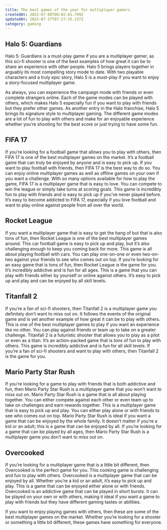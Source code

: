 ```yaml
---
title: The best games of the year for multiplayer gamers
createdAt: 2022-07-08T06:02:01.799Z
updatedAt: 2022-07-17T07:27:35.137Z
category: gaming
---
```


## Halo 5: Guardians

Halo 5: Guardians is a must-play game if you are a multiplayer gamer, as this sci-fi shooter is one of the best examples of how great it can be to share an experience with other people. Halo 5 brings players together in arguably its most compelling story mode to date. With two playable characters and a truly epic story, Halo 5 is a must-play if you want to enjoy a story-focused multiplayer game.

As always, you can experience the campaign mode with friends or even complete strangers online. Each of the game modes can be played with others, which makes Halo 5 especially fun if you want to play with friends but they prefer other games.
As another entry in the Halo franchise, Halo 5 brings its signature style to multiplayer gaming. The different game modes are a lot of fun to play with others and make for an enjoyable experience whether you’re shooting for the best score or just trying to have some fun.

## FIFA 17

If you’re looking for a football game that allows you to play with others, then FIFA 17 is one of the best multiplayer games on the market. It’s a football game that can truly be enjoyed by anyone and is easy to pick up.
If you want to play football with friends, then FIFA 17 is the best way to do so. You can enjoy online multiplayer games as well as offline games on your own if you want a challenge. With so many options available for how to play the game, FIFA 17 is a multiplayer game that is easy to love.
You can compete to win the league or simply take turns at scoring goals. This game is incredibly fun to play with friends and is easy to pick up if you’ve never played before. It’s easy to become addicted to FIFA 17, especially if you love football and want to play online against people from all over the world.

## Rocket League

If you want a multiplayer game that is easy to get the hang of but that is also tons of fun, then Rocket League is one of the best multiplayer games around. This car football game is easy to pick up and play, but it’s also challenging enough to keep you coming back for more.
This game is all about playing football with cars. You can play one-on-one or even two-on-two against your friends to see who comes out on top. If you’re looking for an easy game that is tons of fun, then Rocket League is the game for you. It’s incredibly addictive and is fun for all ages.
This is a game that you can play with friends either by yourself or online against others. It’s easy to pick up and play and can be enjoyed by all skill levels.

## Titanfall 2

If you’re a fan of sci-fi shooters, then Titanfall 2 is a multiplayer game you definitely don’t want to miss out on. It follows the events of the original game and is yet another example of how great it can be to play with others.
This is one of the best multiplayer games to play if you want an experience like no other. You can play against friends or team up to take on a greater challenge.
Titanfall 2 is a futuristic shooter that allows you to play as a pilot or even as a titan. It’s an action-packed game that is tons of fun to play with others.
This game is incredibly addictive and is fun for all skill levels. If you’re a fan of sci-fi shooters and want to play with others, then Titanfall 2 is the game for you.

## Mario Party Star Rush

If you’re looking for a game to play with friends that is both addictive and fun, then Mario Party Star Rush is a multiplayer game that you won’t want to miss out on.
Mario Party Star Rush is a game that is all about playing together. You can either compete against each other or even team up to take on challenges and earn rewards together.
This is a multiplayer game that is easy to pick up and play. You can either play alone or with friends to see who comes out on top. Mario Party Star Rush is ideal if you want a game that can be enjoyed by the whole family.
It doesn’t matter if you’re a kid or an adult; this is a game that can be enjoyed by all. If you’re looking for a game that can be played by all ages, then Mario Party Star Rush is a multiplayer game you don’t want to miss out on.

## Overcooked

If you’re looking for a multiplayer game that is a little bit different, then Overcooked is the perfect game for you. This cooking game is challenging and fun to play with others.
Overcooked is a multiplayer game that can be enjoyed by all. Whether you’re a kid or an adult, it’s easy to pick up and play. This is a game that can be enjoyed either alone or with friends.
Overcooked is an addictive game that can be played in short bursts. It can be played on your own or with others, making it ideal if you want a game to play with friends but they have different gaming tastes or abilities.

If you want to enjoy playing games with others, then these are some of the best multiplayer games on the market. Whether you’re looking for a shooter or something a little bit different, these games have something for everyone.
